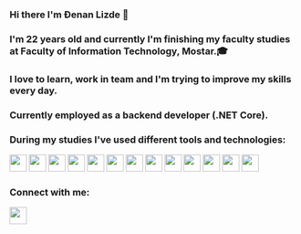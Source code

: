 ### Hi there I'm Đenan Lizde 👋

### I'm 22 years old and currently I'm finishing my faculty studies at Faculty of Information Technology, Mostar.🎓
### I love to learn, work in team and I'm trying to improve my skills every day.

### Currently employed as a backend developer (.NET Core).

### During my studies I've used different tools and technologies:

<p>
  <a><img src="https://iconape.com/wp-content/files/sh/51404/svg/c--4.svg" height="30px" width:"30px"/></a>
  <a><img src="https://upload.wikimedia.org/wikipedia/commons/thumb/e/ee/.NET_Core_Logo.svg/768px-.NET_Core_Logo.svg.png" height="30px" width:"30px"/></a>  
  <a><img src="https://cdn.iconscout.com/icon/free/png-512/xamarin-282427.png" height="30px" width:"30px"/></a>  
  <a><img src="https://user-images.githubusercontent.com/42747200/46140125-da084900-c26d-11e8-8ea7-c45ae6306309.png" height="30px" width:"30px"/></a>  
  <a><img src="https://cdn.iconscout.com/icon/free/png-256/html5-10-569380.png" height="30px" width:"30px"/></a>
  <a><img src="https://www.kindpng.com/picc/m/464-4640184_css3-png-download-css-icon-transparent-png.png" height="30px" width:"30px"/></a>
  <a><img src="https://cdn.icon-icons.com/icons2/2108/PNG/512/javascript_icon_130900.png" height="30px" width:"30px"/></a>
  <a><img src="https://upload.wikimedia.org/wikipedia/commons/thumb/4/47/React.svg/1200px-React.svg.png" height="30px" width:"30px"/></a>
  <a><img src="https://img.icons8.com/color/452/microsoft-sql-server.png" height="30px" width:"30px"/></a>
  <a><img src="https://icon-library.com/images/postgres-icon/postgres-icon-7.jpg" height="30px" width:"30px"/></a>
  <a><img src="https://miro.medium.com/max/400/0*iA9H2aIpVfOIspdf.png" height="30px" width:"30px"/></a>
  <a><img src="https://upload.wikimedia.org/wikipedia/commons/thumb/3/3f/Git_icon.svg/1024px-Git_icon.svg.png" height="30px" width:"30px"/></a>
  <a><img src="https://www.docker.com/sites/default/files/d8/2019-07/Moby-logo.png" height="30px" width:"30px"/></a>
</p>

### Connect with me: 

<p>
  <a href="https://www.linkedin.com/in/djenan-lizde"><img src="https://icon-library.com/images/linkedin-icon-no-background/linkedin-icon-no-background-8.jpg" height="30px" width:"30px"/></a>
</p>
